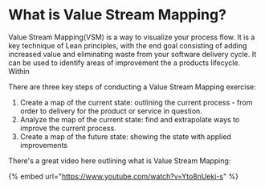 # What is Value Stream Mapping?

Value Stream Mapping(VSM) is a way to visualize your process flow. It is a key technique of Lean principles, with the end goal consisting of adding increased value and eliminating waste from your software delivery cycle. It can be used to identify areas of improvement the a products lifecycle. Within&#x20;

There are three key steps of conducting a Value Stream Mapping exercise:

1. Create a map of the current state: outlining the current process - from order to delivery for the product or service in question.
2. Analyze the map of the current state: find and extrapolate ways to improve the current process.
3. Create a map of the future state: showing the state with applied improvements

There's a great video here outlining what is Value Stream Mapping:

{% embed url="https://www.youtube.com/watch?v=Yto8nUeki-s" %}
